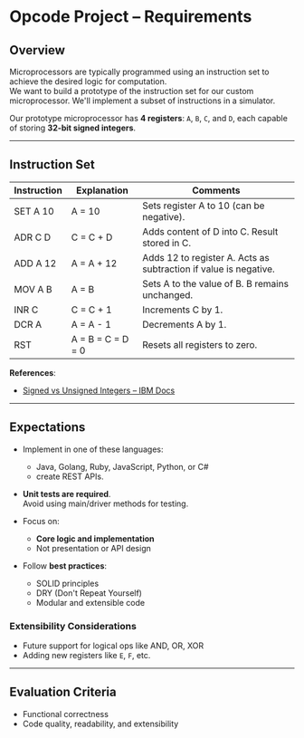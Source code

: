 # Opcode Project – Requirements

## Overview

Microprocessors are typically programmed using an instruction set to achieve the desired logic for computation.  
We want to build a prototype of the instruction set for our custom microprocessor. We'll implement a subset of instructions in a simulator.

Our prototype microprocessor has **4 registers**: `A`, `B`, `C`, and `D`, each capable of storing **32-bit signed integers**.

---

## Instruction Set

| Instruction | Explanation       | Comments                                                                 |
|-------------|-------------------|--------------------------------------------------------------------------|
| SET A 10    | A = 10            | Sets register A to 10 (can be negative).                                 |
| ADR C D     | C = C + D         | Adds content of D into C. Result stored in C.                            |
| ADD A 12    | A = A + 12        | Adds 12 to register A. Acts as subtraction if value is negative.        |
| MOV A B     | A = B             | Sets A to the value of B. B remains unchanged.                           |
| INR C       | C = C + 1         | Increments C by 1.                                                       |
| DCR A       | A = A - 1         | Decrements A by 1.                                                       |
| RST         | A = B = C = D = 0 | Resets all registers to zero.                                           |

**References**:  
- [Signed vs Unsigned Integers – IBM Docs](https://www.ibm.com/docs/en/aix/7.2?topic=types-signed-unsigned-integers)

---

## Expectations

- Implement in one of these languages:
  - Java, Golang, Ruby, JavaScript, Python, or C#
  - create REST APIs.

- **Unit tests are required**.  
  Avoid using main/driver methods for testing.

- Focus on:
  - **Core logic and implementation**
  - Not presentation or API design

- Follow **best practices**:
  - SOLID principles
  - DRY (Don't Repeat Yourself)
  - Modular and extensible code

### Extensibility Considerations

- Future support for logical ops like AND, OR, XOR
- Adding new registers like `E`, `F`, etc.

---

## Evaluation Criteria

- Functional correctness
- Code quality, readability, and extensibility

